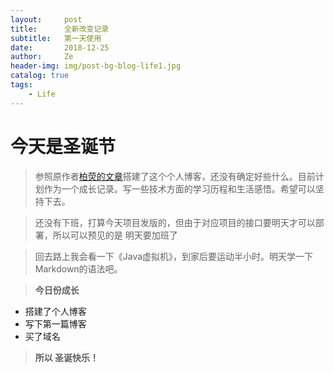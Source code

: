 ```yaml
---
layout:     post
title:      全新改变记录
subtitle:   第一天使用
date:       2018-12-25
author:     Ze
header-img: img/post-bg-blog-life1.jpg
catalog: true
tags:
    - Life
---
```

# 今天是圣诞节

>参照原作者[柏荧的文章](https://www.jianshu.com/p/e68fba58f75c)搭建了这个个人博客，还没有确定好些什么。目前计划作为一个成长记录。写一些技术方面的学习历程和生活感悟。希望可以坚持下去。

>还没有下班，打算今天项目发版的，但由于对应项目的接口要明天才可以部署，所以可以预见的是  明天要加班了

>回去路上我会看一下《Java虚拟机》，到家后要运动半小时。明天学一下Markdown的语法吧。

>**今日份成长**
- 搭建了个人博客
- 写下第一篇博客
- 买了域名

>**所以  圣诞快乐！**